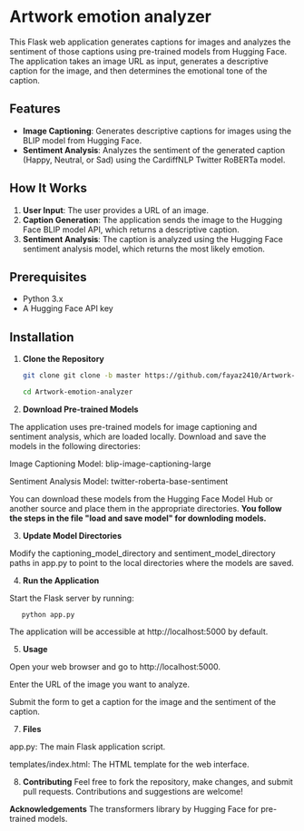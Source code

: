 # Artwork emotion analyzer

This Flask web application generates captions for images and analyzes the sentiment of those captions using pre-trained models from Hugging Face. The application takes an image URL as input, generates a descriptive caption for the image, and then determines the emotional tone of the caption.

## Features

- **Image Captioning**: Generates descriptive captions for images using the BLIP model from Hugging Face.
- **Sentiment Analysis**: Analyzes the sentiment of the generated caption (Happy, Neutral, or Sad) using the CardiffNLP Twitter RoBERTa model.

## How It Works

1. **User Input**: The user provides a URL of an image.
2. **Caption Generation**: The application sends the image to the Hugging Face BLIP model API, which returns a descriptive caption.
3. **Sentiment Analysis**: The caption is analyzed using the Hugging Face sentiment analysis model, which returns the most likely emotion.

## Prerequisites

- Python 3.x
- A Hugging Face API key

## Installation

1. **Clone the Repository**

   ```bash
   git clone git clone -b master https://github.com/fayaz2410/Artwork-emotion-analyzer.git

   cd Artwork-emotion-analyzer

2. **Download Pre-trained Models**

 The application uses pre-trained models for image captioning and sentiment analysis, which are loaded locally. Download and save the models in the following directories:

 Image Captioning Model: blip-image-captioning-large

 Sentiment Analysis Model: twitter-roberta-base-sentiment

 You can download these models from the Hugging Face Model Hub or another source and place them in the appropriate directories.
 **You follow the steps in the file "load and save model" for downloding models.**

3. **Update Model Directories**

  Modify the captioning_model_directory and sentiment_model_directory paths in app.py to point to the local directories where the models are saved.

4. **Run the Application**

 Start the Flask server by running:
        
       python app.py

 The application will be accessible at http://localhost:5000 by default.

5. **Usage**
   
 Open your web browser and go to http://localhost:5000.

 Enter the URL of the image you want to analyze.

 Submit the form to get a caption for the image and the sentiment of the caption.

7. **Files**
   
 app.py: The main Flask application script.

 templates/index.html: The HTML template for the web interface.

8. **Contributing**
 Feel free to fork the repository, make changes, and submit pull requests. Contributions and suggestions are welcome!

**Acknowledgements**
 The transformers library by Hugging Face for pre-trained models.
